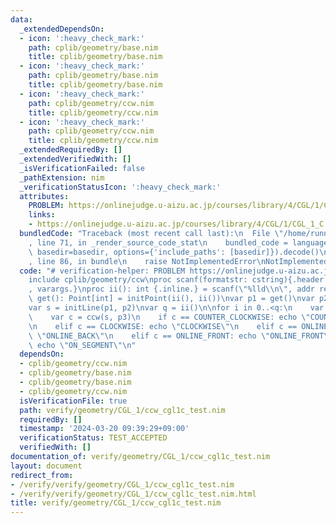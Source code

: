 ```yaml
---
data:
  _extendedDependsOn:
  - icon: ':heavy_check_mark:'
    path: cplib/geometry/base.nim
    title: cplib/geometry/base.nim
  - icon: ':heavy_check_mark:'
    path: cplib/geometry/base.nim
    title: cplib/geometry/base.nim
  - icon: ':heavy_check_mark:'
    path: cplib/geometry/ccw.nim
    title: cplib/geometry/ccw.nim
  - icon: ':heavy_check_mark:'
    path: cplib/geometry/ccw.nim
    title: cplib/geometry/ccw.nim
  _extendedRequiredBy: []
  _extendedVerifiedWith: []
  _isVerificationFailed: false
  _pathExtension: nim
  _verificationStatusIcon: ':heavy_check_mark:'
  attributes:
    PROBLEM: https://onlinejudge.u-aizu.ac.jp/courses/library/4/CGL/1/CGL_1_C
    links:
    - https://onlinejudge.u-aizu.ac.jp/courses/library/4/CGL/1/CGL_1_C
  bundledCode: "Traceback (most recent call last):\n  File \"/home/runner/.local/lib/python3.10/site-packages/onlinejudge_verify/documentation/build.py\"\
    , line 71, in _render_source_code_stat\n    bundled_code = language.bundle(stat.path,\
    \ basedir=basedir, options={'include_paths': [basedir]}).decode()\n  File \"/home/runner/.local/lib/python3.10/site-packages/onlinejudge_verify/languages/nim.py\"\
    , line 86, in bundle\n    raise NotImplementedError\nNotImplementedError\n"
  code: "# verification-helper: PROBLEM https://onlinejudge.u-aizu.ac.jp/courses/library/4/CGL/1/CGL_1_C\n\
    include cplib/geometry/ccw\nproc scanf(formatstr: cstring){.header: \"<stdio.h>\"\
    , varargs.}\nproc ii(): int {.inline.} = scanf(\"%lld\\n\", addr result)\n\nproc\
    \ get(): Point[int] = initPoint(ii(), ii())\nvar p1 = get()\nvar p2 = get()\n\
    var s = initLine(p1, p2)\nvar q = ii()\n\nfor i in 0..<q:\n    var p3 = get()\n\
    \    var c = ccw(s, p3)\n    if c == COUNTER_CLOCKWISE: echo \"COUNTER_CLOCKWISE\"\
    \n    elif c == CLOCKWISE: echo \"CLOCKWISE\"\n    elif c == ONLINE_BACK: echo\
    \ \"ONLINE_BACK\"\n    elif c == ONLINE_FRONT: echo \"ONLINE_FRONT\"\n    else:\
    \ echo \"ON_SEGMENT\"\n"
  dependsOn:
  - cplib/geometry/ccw.nim
  - cplib/geometry/base.nim
  - cplib/geometry/base.nim
  - cplib/geometry/ccw.nim
  isVerificationFile: true
  path: verify/geometry/CGL_1/ccw_cgl1c_test.nim
  requiredBy: []
  timestamp: '2024-03-20 09:39:29+09:00'
  verificationStatus: TEST_ACCEPTED
  verifiedWith: []
documentation_of: verify/geometry/CGL_1/ccw_cgl1c_test.nim
layout: document
redirect_from:
- /verify/verify/geometry/CGL_1/ccw_cgl1c_test.nim
- /verify/verify/geometry/CGL_1/ccw_cgl1c_test.nim.html
title: verify/geometry/CGL_1/ccw_cgl1c_test.nim
---
```

